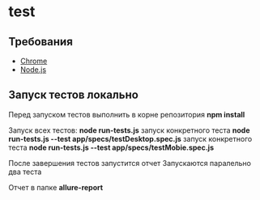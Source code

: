 # test

## Требования
* [Chrome](https://www.google.com/chrome/)
* [Node.js](https://nodejs.org/)

## Запуск тестов локально
Перед запуском тестов выполнить в корне репозитория **npm install**

Запуск всех тестов: **node run-tests.js**
запуск конкретного теста  **node run-tests.js --test app/specs/testDesktop.spec.js**
запуск конкретного теста  **node run-tests.js --test app/specs/testMobie.spec.js**


После завершения тестов запустится отчет
Запускаются паралельно два теста 

Отчет в папке **allure-report**
